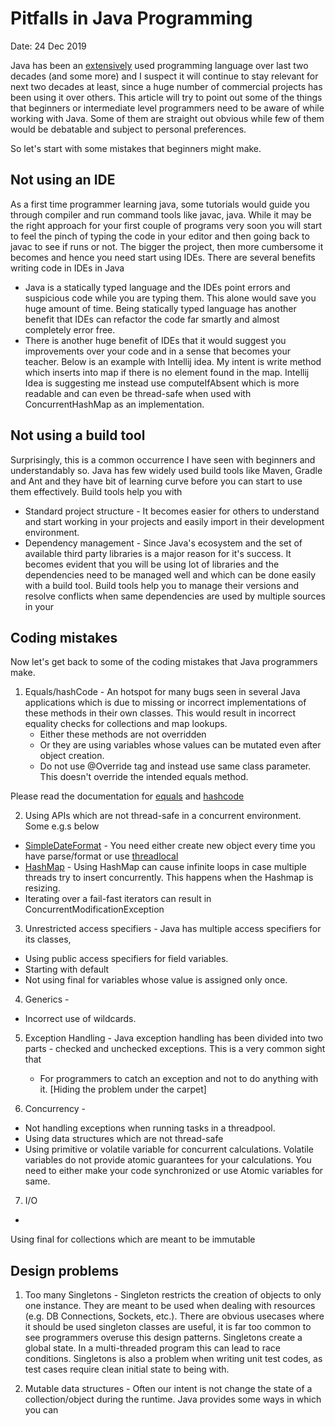 # Pitfalls in Java Programming
Date: 24 Dec 2019

Java has been an [extensively](https://www.tiobe.com/tiobe-index/java/) used programming language over last two decades (and some more) and I suspect it will continue to stay relevant for next two decades at least, since a huge number of commercial projects has been using it over others. This article will try to point out some of the things that beginners or intermediate level programmers need to be aware of while working with Java.
Some of them are straight out obvious while few of them would be debatable and subject to personal preferences.

So let's start with some mistakes that beginners might make.

## Not using an IDE
As a first time programmer learning java, some tutorials would guide you through compiler and run command tools like javac, java. While it may be the right approach for your first couple of programs very soon you will start to feel the pinch of typing the code in your editor and then going back to javac to see if runs or not. The bigger the project, then more cumbersome it becomes and hence you need start using IDEs. 
There are several benefits writing code in IDEs in Java
- Java is a statically typed language and the IDEs point errors and suspicious code while you are typing them. This alone would save you huge amount of time. Being statically typed language has another benefit that IDEs can refactor the code far smartly and almost completely error free.
- There is another huge benefit of IDEs that it would suggest you improvements over your code and in a sense that becomes your teacher. Below is an example with Intellij idea. My intent is write method which inserts into map if there is no element found in the map. Intellij Idea is suggesting me instead use computeIfAbsent which is more readable and can even be thread-safe when used with ConcurrentHashMap as an implementation.

## Not using a build tool
Surprisingly, this is a common occurrence I have seen with beginners and understandably so. Java has few widely used build tools like Maven, Gradle and Ant and they have bit of learning curve before you can start to use them effectively.
Build tools help you with 
- Standard project structure - It becomes easier for others to understand and start working in your projects and easily import in their development environment.
- Dependency management - Since Java's ecosystem and the set of available third party libraries is a major reason for it's success. It becomes evident that you will be using lot of libraries and the dependencies need to be managed well and which can be done easily with a build tool. Build tools help you to manage their versions and resolve conflicts when same dependencies are used by multiple sources in your 

## Coding mistakes
Now let's get back to some of the coding mistakes that Java programmers make.

1. Equals/hashCode - An hotspot for many bugs seen in several Java applications which is due to missing or incorrect implementations of these methods in their own classes. This would result in incorrect equality checks for collections and map lookups.
    - Either these methods are not overridden
    - Or they are using variables whose values can be mutated even after object creation.
    - Do not use @Override tag and instead use same class parameter. This doesn't override the intended equals method.

Please read the documentation for [equals](https://docs.oracle.com/javase/8/docs/api/java/lang/Object.html#equals-java.lang.Object-) and [hashcode](https://docs.oracle.com/javase/8/docs/api/java/lang/Object.html#hashCode--)

2. Using APIs which are not thread-safe in a concurrent environment.
Some e.g.s below
 - [SimpleDateFormat](https://docs.oracle.com/javase/7/docs/api/java/text/SimpleDateFormat.html) - You need either create new object every time you have parse/format or use [threadlocal](https://docs.oracle.com/javase/7/docs/api/java/lang/ThreadLocal.html)
 - [HashMap](https://docs.oracle.com/javase/7/docs/api/java/util/HashMap.html) - Using HashMap can cause infinite loops in case multiple threads try to insert concurrently. This happens when the Hashmap is resizing.
 - Iterating over a fail-fast iterators can result in ConcurrentModificationException


3. Unrestricted access specifiers - Java has multiple access specifiers for its classes, 
  - Using public access specifiers for field variables.
  - Starting with default
  - Not using final for variables whose value is assigned only once. 

4. Generics - 
  - Incorrect use of wildcards.

5. Exception Handling - Java exception handling has been divided into two parts - checked and unchecked exceptions. This is a very common sight that 
    - For programmers to catch an exception and not to do anything with it. [Hiding the problem under the carpet]

6. Concurrency - 
  - Not handling exceptions when running tasks in a threadpool.
  - Using data structures which are not thread-safe
  - Using primitive or volatile variable for concurrent calculations. Volatile variables do not provide atomic guarantees for your calculations. You need to either make your code synchronized or use Atomic variables for same.

7. I/O
 - 

Using final for collections which are meant to be immutable

## Design problems
1. Too many Singletons - Singleton restricts the creation of objects to only one instance. They are meant to be used when dealing with resources  (e.g. DB Connections, Sockets, etc.). There are obvious usecases where it should be used singleton classes are useful, it is far too common to see programmers overuse this design patterns.
Singletons create a global state. In a multi-threaded program this can lead to race conditions. Singletons is also a problem when writing unit test codes, as test cases require clean initial state to being with.

2. Mutable data structures - Often our intent is not change the state of a collection/object during the runtime. Java provides some ways in which you can 
